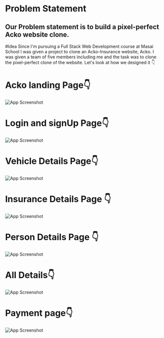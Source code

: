 # Problem Statement
## Our Problem statement is to build a pixel-perfect Acko website clone. 

#Idea
Since I'm pursuing a Full Stack Web Development course at Masai School I was given a project to clone an Acko-Insurance website, Acko. 
I was given a team of five members including me and the task was to clone the pixel-perfect clone of the website. Let's look at how we designed it 👇

# Acko landing Page👇
![App Screenshot](https://snipboard.io/OX1aWs.jpg)

# Login and signUp Page👇
![App Screenshot](https://snipboard.io/9yiztg.jpg)

# Vehicle Details Page👇
![App Screenshot](https://snipboard.io/veJLQk.jpg)

# Insurance Details Page  👇
![App Screenshot](https://snipboard.io/03QD29.jpg)

# Person Details Page 👇
![App Screenshot](https://snipboard.io/kIvFuc.jpg)

# All Details👇
![App Screenshot](https://snipboard.io/ibysVG.jpg)

# Payment page👇
![App Screenshot](https://snipboard.io/7xWGwv.jpg)
